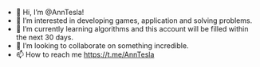 - 👋 Hi, I’m @AnnTesla!
- 👀 I’m interested in developing games, application and solving problems. 
- 🌱 I’m currently learning algorithms and this account will be filled within the next 30 days. 
- 💞️ I’m looking to collaborate on something incredible. 
- 📫 How to reach me https://t.me/AnnTesla

<!---
AnnTesla/AnnTesla is a ✨ special ✨ repository because its `README.md` (this file) appears on your GitHub profile.
You can click the Preview link to take a look at your changes.
--->

